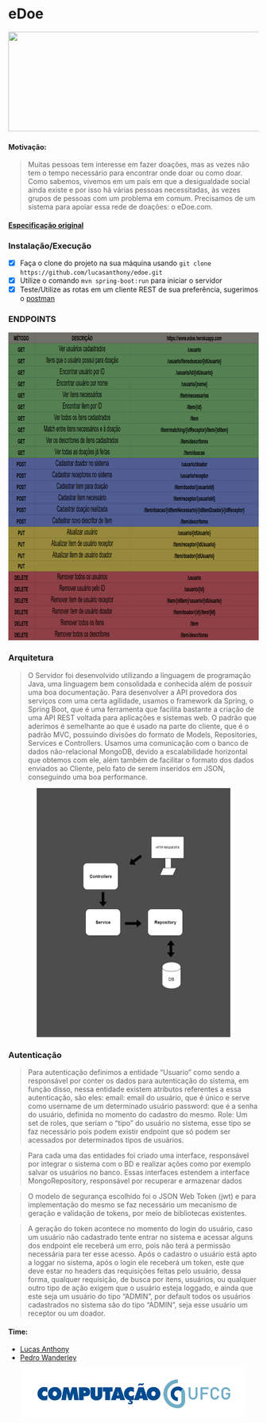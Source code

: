 # eDoe

<p align="center">
  <img src="https://lh6.googleusercontent.com/lT7mQse0ChZB0iMO0MMXZp_k-nTqtyfY9_FuNl7eELiVQcjRztnz5d1Iu_m39pKhGeXP8-37MfmRQlkszMDEDyjlgxSfa7_5nsbJEJjkmztA0St3wy4art8UIGekWKjQOINpxtgo" height="200" width="600"> 
</p>

#### Motivação:
>Muitas pessoas tem interesse em fazer doações, mas as vezes não tem o tempo necessário para encontrar onde doar ou como doar. Como sabemos, vivemos em um país em que a desigualdade social ainda existe e por isso há várias pessoas necessitadas, às vezes grupos de pessoas com um problema em comum. Precisamos de um sistema para apoiar essa rede de doações: o eDoe.com.

#### [Especificação original](https://docs.google.com/document/d/e/2PACX-1vST2TI5lDbtMlv8rhFYJkYnrfgqzyWDv6DDvvAajz3_KK4tAs_UnAbYdI6oeMQA6jEHo5HwUAatHmd8/pub)

### Instalação/Execução
- [x] Faça o clone do projeto na sua máquina usando `git clone https://github.com/lucasanthony/edoe.git`
- [x] Utilize o comando `mvn spring-boot:run` para iniciar o servidor
- [x] Teste/Utilize as rotas em um cliente REST de sua preferência, sugerimos o [postman](https://www.getpostman.com/)

### ENDPOINTS
<p align="center">
  <img src="https://raw.githubusercontent.com/lucasanthony/edoe/master/artefatos/endpoints.png" height="618" width="970"> 
</p>

### Arquitetura
>O Servidor foi desenvolvido utilizando a linguagem de programação Java, uma linguagem bem consolidada e conhecida além de possuir uma boa documentação. Para desenvolver a API provedora dos serviços com uma certa agilidade, usamos o framework da Spring, o Spring Boot, que é uma ferramenta que facilita bastante a criação de uma API REST voltada para aplicações e sistemas web. O padrão que aderimos é semelhante ao que é usado na parte do cliente, que é o padrão MVC, possuindo divisões do formato de Models, Repositories, Services e Controllers. Usamos uma comunicação com o banco de dados não-relacional MongoDB, devido a escalabilidade horizontal que obtemos com ele, além também de facilitar o formato dos dados enviados ao Cliente, pelo fato de serem inseridos em JSON, conseguindo uma boa performance.

<p align="center">
  <img src="https://raw.githubusercontent.com/lucasanthony/edoe/master/artefatos/DACA_edoe_Diagram.png" height="500" width="390"> 
</p>


### Autenticação
>Para autenticação definimos a entidade “Usuario” como sendo a responsável por conter os dados para autenticação do sistema, em função disso, nessa entidade existem atributos referentes a essa autenticação, são eles:
email: email do usuário, que é único e serve como username de um determinado usuário
password: que é a senha do usuário, definida no momento do cadastro do mesmo.
Role: Um set de roles, que seriam o “tipo” do usuário no sistema, esse tipo se faz necessário pois podem existir endpoint que só podem ser acessados por determinados tipos de usuários.

>Para cada uma das entidades foi criado uma interface, responsável por integrar o sistema com o BD e realizar ações como por exemplo salvar os usuários no banco. Essas interfaces estendem a interface MongoRepository, responsável por recuperar e armazenar dados

>O modelo de segurança escolhido foi o JSON Web Token (jwt) e para implementação do mesmo se faz necessário um mecanismo de geração e validação de tokens, por meio de bibliotecas existentes.

>A geração do token acontece no momento do login do usuário, caso um usuário não cadastrado tente entrar no sistema e acessar alguns dos endpoint  ele receberá um erro, pois não terá a permissão necessária para ter esse acesso. Após o cadastro o usuário está apto a loggar no sistema, após o login ele receberá um token, este que deve estar no headers das requisições feitas pelo usuário, dessa forma, qualquer requisição, de busca por itens, usuários, ou qualquer outro tipo de ação exigem que o usuário esteja loggado, e ainda que este seja um usuário do tipo “ADMIN”, por default todos os usuários cadastrados no sistema são do tipo “ADMIN”, seja esse usuário um receptor ou um doador.



#### Time:
* [Lucas Anthony](https://github.com/lucasanthony)
* [Pedro Wanderley](https://github.com/pedrofwanderley)

<p align="center">
  <img src="https://raw.githubusercontent.com/lucasanthony/edoe/master/artefatos/compufcg.png"> 
</p>
